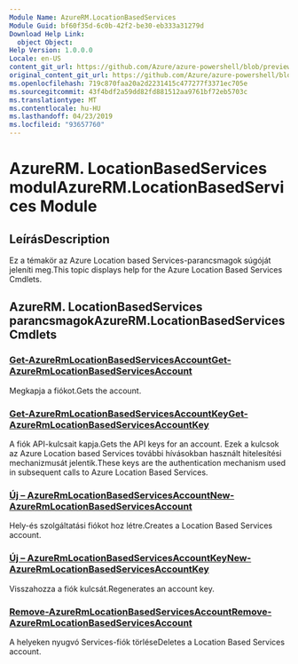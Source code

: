 ```yaml
---
Module Name: AzureRM.LocationBasedServices
Module Guid: bf60f35d-6c0b-42f2-be30-eb333a31279d
Download Help Link:
  object Object: 
Help Version: 1.0.0.0
Locale: en-US
content_git_url: https://github.com/Azure/azure-powershell/blob/preview/src/ResourceManager/LocationBasedServices/Commands.LocationBasedServices/help/AzureRM.LocationBasedServices.md
original_content_git_url: https://github.com/Azure/azure-powershell/blob/preview/src/ResourceManager/LocationBasedServices/Commands.LocationBasedServices/help/AzureRM.LocationBasedServices.md
ms.openlocfilehash: 719c870faa20a2d2231415c477277f3371ec705e
ms.sourcegitcommit: 43f4bdf2a59dd82fd881512aa9761bf72eb5703c
ms.translationtype: MT
ms.contentlocale: hu-HU
ms.lasthandoff: 04/23/2019
ms.locfileid: "93657760"
---
```

# <span data-ttu-id="4f1a7-101">AzureRM. LocationBasedServices modul</span><span class="sxs-lookup"><span data-stu-id="4f1a7-101">AzureRM.LocationBasedServices Module</span></span>
## <span data-ttu-id="4f1a7-102">Leírás</span><span class="sxs-lookup"><span data-stu-id="4f1a7-102">Description</span></span>
<span data-ttu-id="4f1a7-103">Ez a témakör az Azure Location based Services-parancsmagok súgóját jeleníti meg.</span><span class="sxs-lookup"><span data-stu-id="4f1a7-103">This topic displays help for the Azure Location Based Services Cmdlets.</span></span>

## <span data-ttu-id="4f1a7-104">AzureRM. LocationBasedServices parancsmagok</span><span class="sxs-lookup"><span data-stu-id="4f1a7-104">AzureRM.LocationBasedServices Cmdlets</span></span>
### [<span data-ttu-id="4f1a7-105">Get-AzureRmLocationBasedServicesAccount</span><span class="sxs-lookup"><span data-stu-id="4f1a7-105">Get-AzureRmLocationBasedServicesAccount</span></span>](Get-AzureRmLocationBasedServicesAccount.md)
<span data-ttu-id="4f1a7-106">Megkapja a fiókot.</span><span class="sxs-lookup"><span data-stu-id="4f1a7-106">Gets the account.</span></span>

### [<span data-ttu-id="4f1a7-107">Get-AzureRmLocationBasedServicesAccountKey</span><span class="sxs-lookup"><span data-stu-id="4f1a7-107">Get-AzureRmLocationBasedServicesAccountKey</span></span>](Get-AzureRmLocationBasedServicesAccountKey.md)
<span data-ttu-id="4f1a7-108">A fiók API-kulcsait kapja.</span><span class="sxs-lookup"><span data-stu-id="4f1a7-108">Gets the API keys for an account.</span></span> <span data-ttu-id="4f1a7-109">Ezek a kulcsok az Azure Location based Services további hívásokban használt hitelesítési mechanizmusát jelentik.</span><span class="sxs-lookup"><span data-stu-id="4f1a7-109">These keys are the authentication mechanism used in subsequent calls to Azure Location Based Services.</span></span>

### [<span data-ttu-id="4f1a7-110">Új – AzureRmLocationBasedServicesAccount</span><span class="sxs-lookup"><span data-stu-id="4f1a7-110">New-AzureRmLocationBasedServicesAccount</span></span>](New-AzureRmLocationBasedServicesAccount.md)
<span data-ttu-id="4f1a7-111">Hely-és szolgáltatási fiókot hoz létre.</span><span class="sxs-lookup"><span data-stu-id="4f1a7-111">Creates a Location Based Services account.</span></span>

### [<span data-ttu-id="4f1a7-112">Új – AzureRmLocationBasedServicesAccountKey</span><span class="sxs-lookup"><span data-stu-id="4f1a7-112">New-AzureRmLocationBasedServicesAccountKey</span></span>](New-AzureRmLocationBasedServicesAccountKey.md)
<span data-ttu-id="4f1a7-113">Visszahozza a fiók kulcsát.</span><span class="sxs-lookup"><span data-stu-id="4f1a7-113">Regenerates an account key.</span></span>

### [<span data-ttu-id="4f1a7-114">Remove-AzureRmLocationBasedServicesAccount</span><span class="sxs-lookup"><span data-stu-id="4f1a7-114">Remove-AzureRmLocationBasedServicesAccount</span></span>](Remove-AzureRmLocationBasedServicesAccount.md)
<span data-ttu-id="4f1a7-115">A helyeken nyugvó Services-fiók törlése</span><span class="sxs-lookup"><span data-stu-id="4f1a7-115">Deletes a Location Based Services account.</span></span>

